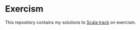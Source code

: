 # Exercism

This repository contains my solutions to [Scala track](https://exercism.org/tracks/scala) on exercism.